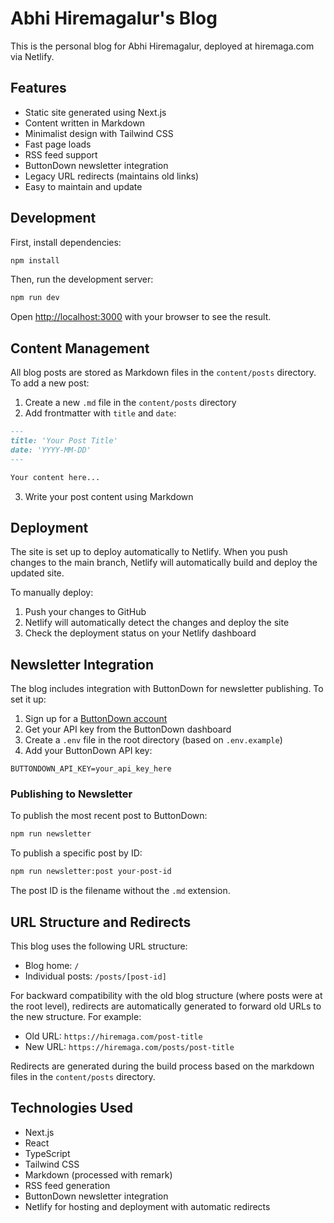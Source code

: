 # Abhi Hiremagalur's Blog

This is the personal blog for Abhi Hiremagalur, deployed at hiremaga.com via Netlify.

## Features

- Static site generated using Next.js
- Content written in Markdown
- Minimalist design with Tailwind CSS
- Fast page loads
- RSS feed support
- ButtonDown newsletter integration
- Legacy URL redirects (maintains old links)
- Easy to maintain and update

## Development

First, install dependencies:

```bash
npm install
```

Then, run the development server:

```bash
npm run dev
```

Open [http://localhost:3000](http://localhost:3000) with your browser to see the result.

## Content Management

All blog posts are stored as Markdown files in the `content/posts` directory. To add a new post:

1. Create a new `.md` file in the `content/posts` directory
2. Add frontmatter with `title` and `date`:

```md
---
title: 'Your Post Title'
date: 'YYYY-MM-DD'
---

Your content here...
```

3. Write your post content using Markdown

## Deployment

The site is set up to deploy automatically to Netlify. When you push changes to the main branch, Netlify will automatically build and deploy the updated site.

To manually deploy:

1. Push your changes to GitHub
2. Netlify will automatically detect the changes and deploy the site
3. Check the deployment status on your Netlify dashboard

## Newsletter Integration

The blog includes integration with ButtonDown for newsletter publishing. To set it up:

1. Sign up for a [ButtonDown account](https://buttondown.email/)
2. Get your API key from the ButtonDown dashboard
3. Create a `.env` file in the root directory (based on `.env.example`)
4. Add your ButtonDown API key:

```env
BUTTONDOWN_API_KEY=your_api_key_here
```

### Publishing to Newsletter

To publish the most recent post to ButtonDown:

```bash
npm run newsletter
```

To publish a specific post by ID:

```bash
npm run newsletter:post your-post-id
```

The post ID is the filename without the `.md` extension.

## URL Structure and Redirects

This blog uses the following URL structure:

- Blog home: `/`
- Individual posts: `/posts/[post-id]`

For backward compatibility with the old blog structure (where posts were at the root level), redirects are automatically generated to forward old URLs to the new structure. For example:

- Old URL: `https://hiremaga.com/post-title`
- New URL: `https://hiremaga.com/posts/post-title`

Redirects are generated during the build process based on the markdown files in the `content/posts` directory.

## Technologies Used

- Next.js
- React
- TypeScript
- Tailwind CSS
- Markdown (processed with remark)
- RSS feed generation
- ButtonDown newsletter integration
- Netlify for hosting and deployment with automatic redirects